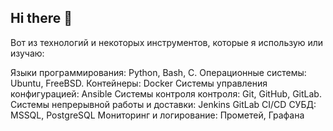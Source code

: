 ## Hi there 👋

Вот из технологий и некоторых инструментов, которые я использую или изучаю:

Языки программирования: Python, Bash, C.
Операционные системы: Ubuntu, FreeBSD.
Контейнеры: Docker
Системы управления конфигурацией: Ansible
Системы контроля контроля: Git, GitHub, GitLab.
Системы непрерывной работы и доставки: Jenkins GitLab CI/CD
СУБД: MSSQL, PostgreSQL
Мониторинг и логирование: Прометей, Графана
